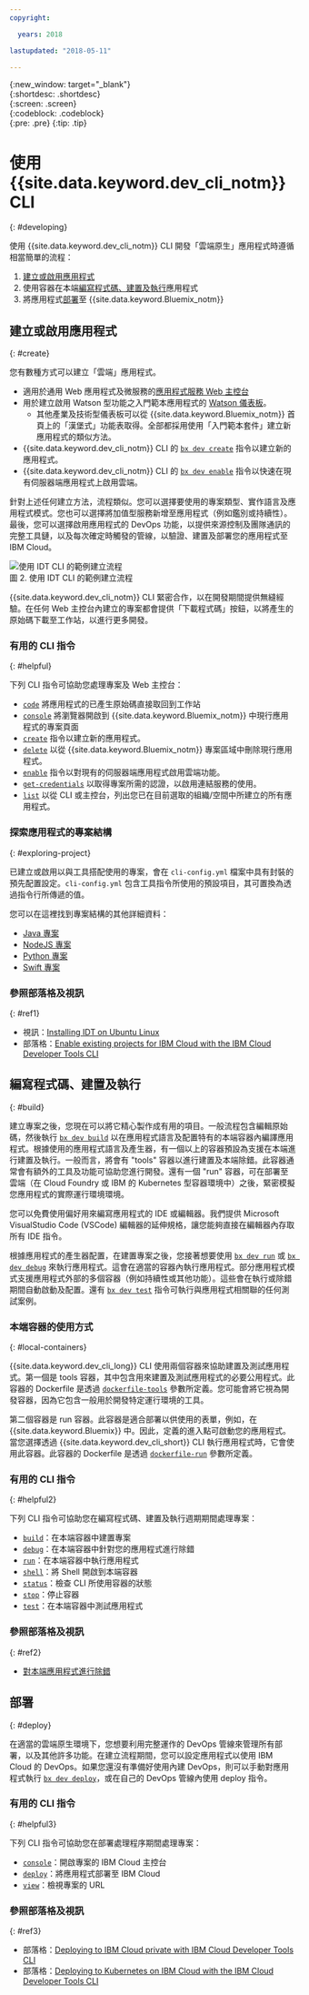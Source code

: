 ```yaml
---
copyright:

  years: 2018

lastupdated: "2018-05-11"

---
```


{:new_window: target="_blank"}  
{:shortdesc: .shortdesc}  
{:screen: .screen}  
{:codeblock: .codeblock}  
{:pre: .pre}
{:tip: .tip}

# 使用 {{site.data.keyword.dev_cli_notm}} CLI
{: #developing}

使用 {{site.data.keyword.dev_cli_notm}} CLI 開發「雲端原生」應用程式時遵循相當簡單的流程：

1. [建立或啟用應用程式](#create)
2. 使用容器在本端[編寫程式碼、建置及執行](#build)應用程式
3. 將應用程式[部署](#deploy)至 {{site.data.keyword.Bluemix_notm}}

## 建立或啟用應用程式
{: #create}

您有數種方式可以建立「雲端」應用程式。
- 適用於通用 Web 應用程式及微服務的[應用程式服務 Web 主控台](https://console.bluemix.net/developer/appservice)
- 用於建立啟用 Watson 型功能之入門範本應用程式的 [Watson 儀表板](https://console.bluemix.net/dashboard/watson)。
    - 其他產業及技術型儀表板可以從 {{site.data.keyword.Bluemix_notm}} 首頁上的「漢堡式」功能表取得。全部都採用使用「入門範本套件」建立新應用程式的類似方法。
- {{site.data.keyword.dev_cli_notm}} CLI 的 [`bx dev create`](./commands.html#create) 指令以建立新的應用程式。
- {{site.data.keyword.dev_cli_notm}} CLI 的 [`bx dev enable`](./commands.html#enable) 指令以快速在現有伺服器端應用程式上啟用雲端。

針對上述任何建立方法，流程類似。您可以選擇要使用的專案類型、實作語言及應用程式模式。您也可以選擇將加值型服務新增至應用程式（例如鑑別或持續性）。最後，您可以選擇啟用應用程式的 DevOps 功能，以提供來源控制及團隊通訊的完整工具鏈，以及每次確定時觸發的管線，以驗證、建置及部署您的應用程式至 IBM Cloud。

![使用 IDT CLI 的範例建立流程](create_flow.png "使用 IDT CLI 的範例建立流程") <br> 圖 2. 使用 IDT CLI 的範例建立流程

{{site.data.keyword.dev_cli_notm}} CLI 緊密合作，以在開發期間提供無縫經驗。在任何 Web 主控台內建立的專案都會提供「下載程式碼」按鈕，以將產生的原始碼下載至工作站，以進行更多開發。

### 有用的 CLI 指令
{: #helpful}

下列 CLI 指令可協助您處理專案及 Web 主控台：
- [`code`](./commands.html#code) 將應用程式的已產生原始碼直接取回到工作站
- [`console`](./commands.html#console) 將瀏覽器開啟到 {{site.data.keyword.Bluemix_notm}} 中現行應用程式的專案頁面
- [`create`](./commands.html#create) 指令以建立新的應用程式。
- [`delete`](./commands.html#delete) 以從 {{site.data.keyword.Bluemix_notm}} 專案區域中刪除現行應用程式。
- [`enable`](./commands.html#enable) 指令以對現有的伺服器端應用程式啟用雲端功能。
- [`get-credentials`](./commands.html#get-credentials) 以取得專案所需的認證，以啟用連結服務的使用。
- [`list`](./commands.html#list) 以從 CLI 或主控台，列出您已在目前選取的組織/空間中所建立的所有應用程式。


### 探索應用程式的專案結構
{: #exploring-project}

已建立或啟用以與工具搭配使用的專案，會在 `cli-config.yml` 檔案中具有封裝的預先配置設定。`cli-config.yml` 包含工具指令所使用的預設項目，其可置換為透過指令行所傳遞的值。

您可以在這裡找到專案結構的其他詳細資料：
- [Java 專案](/docs/apps/projects/java_project_contents.html)
- [NodeJS 專案](/docs/apps/projects/node_project_contents.html)
- [Python 專案](/docs/apps/projects/python_project_contents.html)
- [Swift 專案](/docs/apps/projects/swift_project_contents.html)


### 參照部落格及視訊
{: #ref1}

- 視訊：[Installing IDT on Ubuntu Linux](https://www.youtube.com/watch?v=sr7KjHAKpEs)
- 部落格：[Enable existing projects for IBM Cloud with the IBM Cloud Developer Tools CLI](https://www.ibm.com/blogs/bluemix/2017/09/enable-existing-projects-ibm-cloud-ibm-cloud-developer-tools-cli/)



## 編寫程式碼、建置及執行
{: #build}


建立專案之後，您現在可以將它精心製作成有用的項目。一般流程包含編輯原始碼，然後執行 [`bx dev build`](commands.html#build) 以在應用程式語言及配置特有的本端容器內編譯應用程式。根據使用的應用程式語言及產生器，有一個以上的容器預設為支援在本端進行建置及執行。一般而言，將會有 "tools" 容器以進行建置及本端除錯。此容器通常會有額外的工具及功能可協助您進行開發。還有一個 "run" 容器，可在部署至雲端（在 Cloud Foundry 或 IBM 的 Kubernetes 型容器環境中）之後，緊密模擬您應用程式的實際運行環境環境。


您可以免費使用偏好用來編寫應用程式的 IDE 或編輯器。我們提供 Microsoft VisualStudio Code (VSCode) 編輯器的延伸規格，讓您能夠直接在編輯器內存取所有 IDE 指令。

根據應用程式的產生器配置，在建置專案之後，您接著想要使用 [`bx dev run`](commands.html#run) 或 [`bx dev debug`](commands.html#debug) 來執行應用程式。這會在適當的容器內執行應用程式。部分應用程式模式支援應用程式外部的多個容器（例如持續性或其他功能）。這些會在執行或除錯期間自動啟動及配置。還有 [`bx dev test`](commands.html#test) 指令可執行與應用程式相關聯的任何測試案例。


### 本端容器的使用方式
{: #local-containers}

{{site.data.keyword.dev_cli_long}} CLI 使用兩個容器來協助建置及測試應用程式。第一個是 tools 容器，其中包含用來建置及測試應用程式的必要公用程式。此容器的 Dockerfile 是透過 [`dockerfile-tools`](commands.html#command-parameters) 參數所定義。您可能會將它視為開發容器，因為它包含一般用於開發特定運行環境的工具。

第二個容器是 run 容器。此容器是適合部署以供使用的表單，例如，在 {{site.data.keyword.Bluemix}} 中。因此，定義的進入點可啟動您的應用程式。當您選擇透過 {{site.data.keyword.dev_cli_short}} CLI 執行應用程式時，它會使用此容器。此容器的 Dockerfile 是透過 [`dockerfile-run`](commands.html#run-parameters) 參數所定義。


### 有用的 CLI 指令
{: #helpful2}

下列 CLI 指令可協助您在編寫程式碼、建置及執行週期期間處理專案：
- [`build`](./commands.html#build)：在本端容器中建置專案
- [`debug`](./commands.html#debug)：在本端容器中針對您的應用程式進行除錯
- [`run`](./commands.html#run)：在本端容器中執行應用程式
- [`shell`](./commands.html#shell)：將 Shell 開啟到本端容器
- [`status`](./commands.html#status)：檢查 CLI 所使用容器的狀態
- [`stop`](./commands.html#stop)：停止容器
- [`test`](./commands.html#test)：在本端容器中測試應用程式

### 參照部落格及視訊
{: #ref2}

- [對本端應用程式進行除錯](local_debug.html)





## 部署
{: #deploy}

在適當的雲端原生環境下，您想要利用完整運作的 DevOps 管線來管理所有部署，以及其他許多功能。在建立流程期間，您可以設定應用程式以使用 IBM Cloud 的 DevOps。如果您還沒有準備好使用內建 DevOps，則可以手動對應用程式執行 [`bx dev deploy`](./commands.html#deploy)，或在自己的 DevOps 管線內使用 deploy 指令。  



### 有用的 CLI 指令
{: #helpful3}

下列 CLI 指令可協助您在部署處理程序期間處理專案：
- [`console`](./commands.html#console)：開啟專案的 IBM Cloud 主控台
- [`deploy`](./commands.html#deploy)：將應用程式部署至 IBM Cloud
- [`view`](./commands.html#view)：檢視專案的 URL


### 參照部落格及視訊
{: #ref3}

- 部落格：[Deploying to IBM Cloud private with IBM Cloud Developer Tools CLI](https://www.ibm.com/blogs/bluemix/2017/09/deploying-ibm-cloud-private-ibm-cloud-developer-tools-cli/)
- 部落格：[Deploying to Kubernetes on IBM Cloud with the IBM Cloud Developer Tools CLI](https://www.ibm.com/blogs/bluemix/2017/09/deploying-kubernetes-ibm-cloud-ibm-cloud-developer-tools-cli/)
